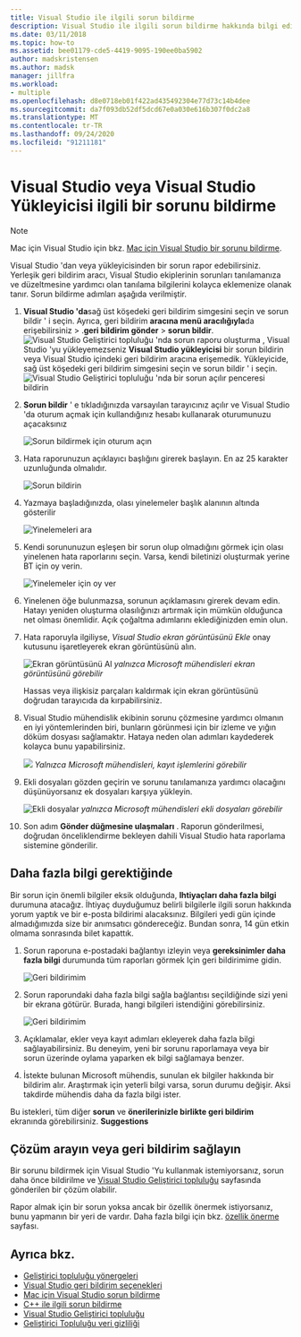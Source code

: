 ```yaml
---
title: Visual Studio ile ilgili sorun bildirme
description: Visual Studio ile ilgili sorun bildirme hakkında bilgi edinin
ms.date: 03/11/2018
ms.topic: how-to
ms.assetid: bee01179-cde5-4419-9095-190ee0ba5902
author: madskristensen
ms.author: madsk
manager: jillfra
ms.workload:
- multiple
ms.openlocfilehash: d8e0718eb01f422ad435492304e77d73c14b4dee
ms.sourcegitcommit: da7f093db52df5dcd67e0a030e616b307f0dc2a8
ms.translationtype: MT
ms.contentlocale: tr-TR
ms.lasthandoff: 09/24/2020
ms.locfileid: "91211181"
---
```

# <a name="how-to-report-a-problem-with-visual-studio-or-visual-studio-installer"></a>Visual Studio veya Visual Studio Yükleyicisi ilgili bir sorunu bildirme

> [!NOTE]
> Mac için Visual Studio için bkz. [Mac için Visual Studio bir sorunu bildirme](/visualstudio/mac/report-a-problem).

Visual Studio 'dan veya yükleyicisinden bir sorun rapor edebilirsiniz. Yerleşik geri bildirim aracı, Visual Studio ekiplerinin sorunları tanılamanıza ve düzeltmesine yardımcı olan tanılama bilgilerini kolayca eklemenize olanak tanır. Sorun bildirme adımları aşağıda verilmiştir.

1. **Visual Studio 'da**sağ üst köşedeki geri bildirim simgesini seçin ve sorun bildir ' i seçin. Ayrıca, geri bildirim **aracına menü aracılığıyla**da erişebilirsiniz  >  .**geri bildirim gönder**  >  **sorun bildir**.
![Visual Studio Geliştirici topluluğu 'nda sorun raporu oluşturma ](media/feedback-button.png) , Visual Studio 'yu yükleyemezseniz **Visual Studio yükleyicisi** bir sorun bildirin veya Visual Studio içindeki geri bildirim aracına erişemedik.  Yükleyicide, sağ üst köşedeki geri bildirim simgesini seçin ve sorun bildir ' i seçin.
![Visual Studio Geliştirici topluluğu 'nda bir sorun açılır penceresi bildirin](media/installer.png)

1. **Sorun bildir** ' e tıkladığınızda varsayılan tarayıcınız açılır ve Visual Studio 'da oturum açmak için kullandığınız hesabı kullanarak oturumunuzu açacaksınız

   ![Sorun bildirmek için oturum açın](../ide/media/feedback-browser-top.png)

1. Hata raporunuzun açıklayıcı başlığını girerek başlayın. En az 25 karakter uzunluğunda olmalıdır.

    ![Sorun bildirin](../ide/media/feedback-report.png)

1. Yazmaya başladığınızda, olası yinelemeler başlık alanının altında gösterilir

    ![Yinelemeleri ara](../ide/media/feedback-search.png)

1. Kendi sorununuzun eşleşen bir sorun olup olmadığını görmek için olası yinelenen hata raporlarını seçin. Varsa, kendi biletinizi oluşturmak yerine BT için oy verin.

    ![Yinelemeler için oy ver](../ide/media/feedback-duplicate.png)

2. Yinelenen öğe bulunmazsa, sorunun açıklamasını girerek devam edin. Hatayı yeniden oluşturma olasılığınızı artırmak için mümkün olduğunca net olması önemlidir. Açık çoğaltma adımlarını eklediğinizden emin olun.

3. Hata raporuyla ilgiliyse, *Visual Studio ekran görüntüsünü Ekle* onay kutusunu işaretleyerek ekran görüntüsünü alın.

    ![Ekran görüntüsünü Al ](../ide/media/feedback-screenshot.png) *yalnızca Microsoft mühendisleri ekran görüntüsünü görebilir*

    Hassas veya ilişkisiz parçaları kaldırmak için ekran görüntüsünü doğrudan tarayıcıda da kırpabilirsiniz.

4. Visual Studio mühendislik ekibinin sorunu çözmesine yardımcı olmanın en iyi yöntemlerinden biri, bunların görünmesi için bir izleme ve yığın döküm dosyası sağlamaktır. Hataya neden olan adımları kaydederek kolayca bunu yapabilirsiniz.

    ![](../ide/media/feedback-recording.png) *Yalnızca Microsoft mühendisleri, kayıt işlemlerini görebilir*

5. Ekli dosyaları gözden geçirin ve sorunu tanılamanıza yardımcı olacağını düşünüyorsanız ek dosyaları karşıya yükleyin.

    ![Ekli dosyalar ](../ide/media/feedback-attachments.png) *yalnızca Microsoft mühendisleri ekli dosyaları görebilir*

6. Son adım **Gönder düğmesine ulaşmaları** . Raporun gönderilmesi, doğrudan önceliklendirme bekleyen dahili Visual Studio hata raporlama sistemine gönderilir.

## <a name="when-further-information-is-needed"></a>Daha fazla bilgi gerektiğinde

Bir sorun için önemli bilgiler eksik olduğunda, **Ihtiyaçları daha fazla bilgi** durumuna atacağız. İhtiyaç duyduğumuz belirli bilgilerle ilgili sorun hakkında yorum yaptık ve bir e-posta bildirimi alacaksınız. Bilgileri yedi gün içinde almadığımızda size bir anımsatıcı göndereceğiz. Bundan sonra, 14 gün etkin olmama sonrasında bilet kapattık.

1. Sorun raporuna e-postadaki bağlantıyı izleyin veya **gereksinimler daha fazla bilgi** durumunda tüm raporları görmek Için geri bildirimime gidin.

    ![Geri bildirimim](../ide/media/feedback-my-feedback.png)

1. Sorun raporundaki daha fazla bilgi sağla bağlantısı seçildiğinde sizi yeni bir ekrana götürür. Burada, hangi bilgileri istendiğini görebilirsiniz.

   ![Geri bildirimim](../ide/media/feedback-need-more-info.png)

1. Açıklamalar, ekler veya kayıt adımları ekleyerek daha fazla bilgi sağlayabilirsiniz. Bu deneyim, yeni bir sorunu raporlamaya veya bir sorun üzerinde oylama yaparken ek bilgi sağlamaya benzer.

1. İstekte bulunan Microsoft mühendis, sunulan ek bilgiler hakkında bir bildirim alır. Araştırmak için yeterli bilgi varsa, sorun durumu değişir. Aksi takdirde mühendis daha da fazla bilgi ister.

Bu istekleri, tüm diğer **sorun** ve **önerilerinizle birlikte geri bildirim** ekranında görebilirsiniz. **Suggestions**

## <a name="search-for-solutions-or-provide-feedback"></a>Çözüm arayın veya geri bildirim sağlayın

Bir sorunu bildirmek için Visual Studio 'Yu kullanmak istemiyorsanız, sorun daha önce bildirilme ve [Visual Studio Geliştirici topluluğu](https://developercommunity.visualstudio.com/) sayfasında gönderilen bir çözüm olabilir.

Rapor almak için bir sorun yoksa ancak bir özellik önermek istiyorsanız, bunu yapmanın bir yeri de vardır. Daha fazla bilgi için bkz. [özellik önerme](https://developercommunity.visualstudio.com/content/idea/post.html?space=8) sayfası.

## <a name="see-also"></a>Ayrıca bkz.

* [Geliştirici topluluğu yönergeleri](./developer-community-guidelines.md)
* [Visual Studio geri bildirim seçenekleri](../ide/feedback-options.md)
* [Mac için Visual Studio sorun bildirme](/visualstudio/mac/report-a-problem)
* [C++ ile ilgili sorun bildirme](/cpp/how-to-report-a-problem-with-the-visual-cpp-toolset)
* [Visual Studio Geliştirici topluluğu](https://developercommunity.visualstudio.com/)
* [Geliştirici Topluluğu veri gizliliği](developer-community-privacy.md)